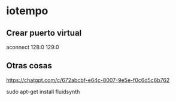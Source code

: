 # iotempo

## Crear puerto virtual
aconnect 128:0 129:0


## Otras cosas
https://chatgpt.com/c/672abcbf-e64c-8007-9e5e-f0c6d5c6b762

sudo apt-get install fluidsynth
